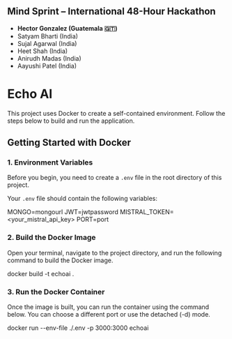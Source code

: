 ## Mind Sprint – International 48-Hour Hackathon
-   **Hector Gonzalez (Guatemala 🇬🇹)**
-  Satyam Bharti (India)
- Sujal Agarwal (India)
- Heet Shah (India)
- Anirudh Madas (India)
- Aayushi Patel (India)

# Echo AI

This project uses Docker to create a self-contained environment. Follow the steps below to build and run the application.

## Getting Started with Docker

### 1. Environment Variables

Before you begin, you need to create a `.env` file in the root directory of this project. 

Your `.env` file should contain the following variables:

MONGO=mongourl
JWT=jwtpassword
MISTRAL_TOKEN=<your_mistral_api_key>
PORT=port


### 2. Build the Docker Image

Open your terminal, navigate to the project directory, and run the following command to build the Docker image.

docker build -t echoai .


### 3. Run the Docker Container

Once the image is built, you can run the container using the command below. You can choose a different port or use the detached (-d) mode.

docker run --env-file ./.env -p 3000:3000 echoai
